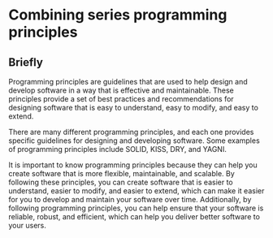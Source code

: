 # Combining series programming principles
## Briefly
Programming principles are guidelines that are used to help design and develop software in a way that is effective and maintainable. These principles provide a set of best practices and recommendations for designing software that is easy to understand, easy to modify, and easy to extend.

There are many different programming principles, and each one provides specific guidelines for designing and developing software. Some examples of programming principles include SOLID, KISS, DRY, and YAGNI.

It is important to know programming principles because they can help you create software that is more flexible, maintainable, and scalable. By following these principles, you can create software that is easier to understand, easier to modify, and easier to extend, which can make it easier for you to develop and maintain your software over time. Additionally, by following programming principles, you can help ensure that your software is reliable, robust, and efficient, which can help you deliver better software to your users.